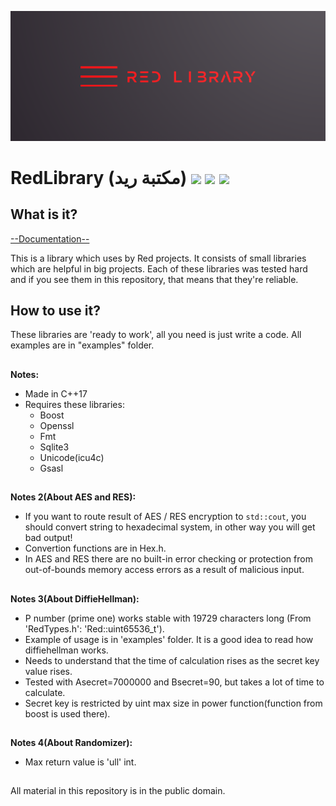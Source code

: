 ![plot](./RedLibrary_logo.png)

# RedLibrary (مكتبة ريد) [![](https://img.shields.io/apm/l/vim-mode)](https://github.com/Red-company/RES_Implementation/blob/main/LICENSE.md) [![](https://img.shields.io/github/repo-size/Red-company/RedLibrary)](https://github.com/Red-company/RedLibrary) ![](https://img.shields.io/github/stars/Red-company/RedLibrary?style=social)

## What is it?

[--Documentation--](https://red-company.github.io/RedLibrary/)

This is a library which uses by Red projects. It consists of small libraries which are helpful in big projects. Each of these libraries was tested hard and if you see them in this repository, that means that they're reliable.

## How to use it?

These libraries are 'ready to work', all you need is just write a code. All examples are in "examples" folder.

##
**Notes:**
  * Made in C++17
  * Requires these libraries:
    * Boost
    * Openssl
    * Fmt
    * Sqlite3
    * Unicode(icu4c)
    * Gsasl
  
##
**Notes 2(About AES and RES):**
 * If you want to route result of AES / RES encryption to `std::cout`, you should convert string to hexadecimal system, in other way you will get bad output!
 * Convertion functions are in Hex.h.
 * In AES and RES there are no built-in error checking or protection from out-of-bounds memory access errors as a result of malicious input.

##
**Notes 3(About DiffieHellman):**
 * P number (prime one) works stable with 19729 characters long (From 'RedTypes.h': 'Red::uint65536_t').
 * Example of usage is in 'examples' folder. It is a good idea to read how diffiehellman works.
 * Needs to understand that the time of calculation rises as the secret key value rises.
 * Tested with Asecret=7000000 and Bsecret=90, but takes a lot of time to calculate.
 * Secret key is restricted by uint max size in power function(function from boost is used there).

##
**Notes 4(About Randomizer):**
 * Max return value is 'ull' int.

##
All material in this repository is in the public domain.
